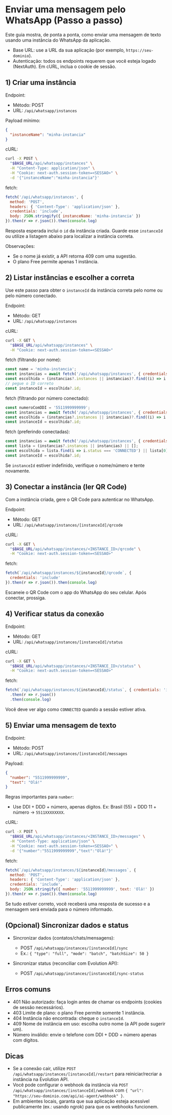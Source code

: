 # Enviar uma mensagem pelo WhatsApp (Passo a passo)

Este guia mostra, de ponta a ponta, como enviar uma mensagem de texto usando uma instância do WhatsApp da aplicação.

- Base URL: use a URL da sua aplicação (por exemplo, `https://seu-dominio`).
- Autenticação: todos os endpoints requerem que você esteja logado (NextAuth). Em cURL, inclua o cookie de sessão.

## 1) Criar uma instância

Endpoint:
- Método: POST
- URL: `/api/whatsapp/instances`

Payload mínimo:
```json
{
  "instanceName": "minha-instancia"
}
```

cURL:
```bash
curl -X POST \
  "$BASE_URL/api/whatsapp/instances" \
  -H "Content-Type: application/json" \
  -H "Cookie: next-auth.session-token=<SESSAO>" \
  -d '{"instanceName":"minha-instancia"}'
```

fetch:
```js
fetch('/api/whatsapp/instances', {
  method: 'POST',
  headers: { 'Content-Type': 'application/json' },
  credentials: 'include',
  body: JSON.stringify({ instanceName: 'minha-instancia' })
}).then(r => r.json()).then(console.log)
```

Resposta esperada inclui o `id` da instância criada. Guarde esse `instanceId` ou utilize a listagem abaixo para localizar a instância correta.

Observações:
- Se o nome já existir, a API retorna 409 com uma sugestão.
- O plano Free permite apenas 1 instância.

## 2) Listar instâncias e escolher a correta

Use este passo para obter o `instanceId` da instância correta pelo nome ou pelo número conectado.

Endpoint:
- Método: GET
- URL: `/api/whatsapp/instances`

cURL:
```bash
curl -X GET \
  "$BASE_URL/api/whatsapp/instances" \
  -H "Cookie: next-auth.session-token=<SESSAO>"
```

fetch (filtrando por nome):
```js
const name = 'minha-instancia';
const instancias = await fetch('/api/whatsapp/instances', { credentials: 'include' }).then(r => r.json());
const escolhida = (instancias?.instances || instancias)?.find((i) => i.instanceName === name);
// pegue o ID correto
const instanceId = escolhida?.id;
```

fetch (filtrando por número conectado):
```js
const numeroComDDI = '5511999999999';
const instancias = await fetch('/api/whatsapp/instances', { credentials: 'include' }).then(r => r.json());
const escolhida = (instancias?.instances || instancias)?.find((i) => i.connectedNumber === numeroComDDI);
const instanceId = escolhida?.id;
```

fetch (preferindo conectadas):
```js
const instancias = await fetch('/api/whatsapp/instances', { credentials: 'include' }).then(r => r.json());
const lista = (instancias?.instances || instancias) || [];
const escolhida = lista.find(i => i.status === 'CONNECTED') || lista[0];
const instanceId = escolhida?.id;
```

Se `instanceId` estiver indefinido, verifique o nome/número e tente novamente.

## 3) Conectar a instância (ler QR Code)

Com a instância criada, gere o QR Code para autenticar no WhatsApp.

Endpoint:
- Método: GET
- URL: `/api/whatsapp/instances/[instanceId]/qrcode`

cURL:
```bash
curl -X GET \
  "$BASE_URL/api/whatsapp/instances/<INSTANCE_ID>/qrcode" \
  -H "Cookie: next-auth.session-token=<SESSAO>"
```

fetch:
```js
fetch(`/api/whatsapp/instances/${instanceId}/qrcode`, {
  credentials: 'include'
}).then(r => r.json()).then(console.log)
```

Escaneie o QR Code com o app do WhatsApp do seu celular. Após conectar, prossiga.

## 4) Verificar status da conexão

Endpoint:
- Método: GET
- URL: `/api/whatsapp/instances/[instanceId]/status`

cURL:
```bash
curl -X GET \
  "$BASE_URL/api/whatsapp/instances/<INSTANCE_ID>/status" \
  -H "Cookie: next-auth.session-token=<SESSAO>"
```

fetch:
```js
fetch(`/api/whatsapp/instances/${instanceId}/status`, { credentials: 'include' })
  .then(r => r.json())
  .then(console.log)
```

Você deve ver algo como `CONNECTED` quando a sessão estiver ativa.

## 5) Enviar uma mensagem de texto

Endpoint:
- Método: POST
- URL: `/api/whatsapp/instances/[instanceId]/messages`

Payload:
```json
{
  "number": "5511999999999",
  "text": "Olá!"
}
```

Regras importantes para `number`:
- Use DDI + DDD + número, apenas dígitos. Ex: Brasil (55) + DDD 11 + número → `5511XXXXXXXX`.

cURL:
```bash
curl -X POST \
  "$BASE_URL/api/whatsapp/instances/<INSTANCE_ID>/messages" \
  -H "Content-Type: application/json" \
  -H "Cookie: next-auth.session-token=<SESSAO>" \
  -d '{"number":"5511999999999","text":"Olá!"}'
```

fetch:
```js
fetch(`/api/whatsapp/instances/${instanceId}/messages`, {
  method: 'POST',
  headers: { 'Content-Type': 'application/json' },
  credentials: 'include',
  body: JSON.stringify({ number: '5511999999999', text: 'Olá!' })
}).then(r => r.json()).then(console.log)
```

Se tudo estiver correto, você receberá uma resposta de sucesso e a mensagem será enviada para o número informado.

## (Opcional) Sincronizar dados e status

- Sincronizar dados (contatos/chats/mensagens):
  - POST `/api/whatsapp/instances/[instanceId]/sync`
  - Ex.: `{ "type": "full", "mode": "batch", "batchSize": 50 }`

- Sincronizar status (reconciliar com Evolution API):
  - POST `/api/whatsapp/instances/[instanceId]/sync-status`

## Erros comuns

- 401 Não autorizado: faça login antes de chamar os endpoints (cookies de sessão necessários).
- 403 Limite de plano: o plano Free permite somente 1 instância.
- 404 Instância não encontrada: cheque o `instanceId`.
- 409 Nome de instância em uso: escolha outro nome (a API pode sugerir um).
- Número inválido: envie o telefone com DDI + DDD + número apenas com dígitos.

## Dicas

- Se a conexão cair, utilize `POST /api/whatsapp/instances/[instanceId]/restart` para reiniciar/recriar a instância na Evolution API.
- Você pode configurar o webhook da instância via `POST /api/whatsapp/instances/[instanceId]/webhook` com `{ "url": "https://seu-dominio.com/api/ai-agent/webhook" }`.
- Em ambientes locais, garanta que sua aplicação esteja acessível publicamente (ex.: usando ngrok) para que os webhooks funcionem.
